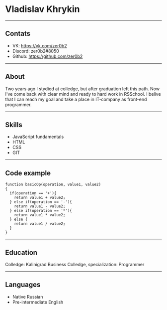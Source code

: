 # Vladislav Khrykin
********

## Contats 

- VK: https://vk.com/zer0b2
- Discord: zer0b2#8050
- Github: https://github.com/zer0b2
********

## About

Two years ago I stydied at colledge, but after graduation left this path. Now I've come back with clear mind and ready to hard work in RSSchool. 
I belive that I can reach my goal and take a place in IT-company as front-end programmer. 
********

## Skills 

- JavaScript fundamentals
- HTML 
- CSS 
- GIT
********

## Code example 

```
function basicOp(operation, value1, value2)
{
  if(operation == '+'){
    return value1 + value2;
  } else if(operation == '-'){
    return value1 - value2;
  } else if(operation == '*'){
    return value1 * value2;
  } else {
    return value1 / value2;
  }
}
```
********

## Education

Colledge: Kalinigrad Business Colledge, specialization: Programmer
********

## Languages 

- Native Russian
- Pre-intermediate English